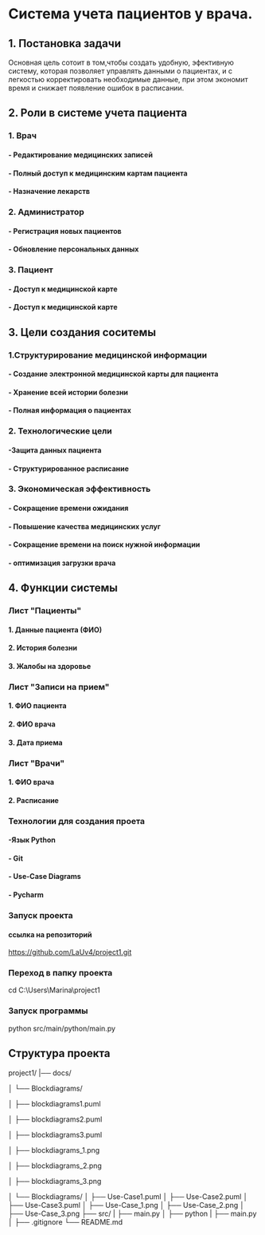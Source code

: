 # Система учета пациентов у врача.
## 1. Постановка задачи
 Основная цель сотоит в том,чтобы создать удобную, эфективную систему, которая позволяет управлять данными о пациентах, и с легкостью корректировать необходимые данные, при этом экономит время и снижает появление ошибок в расписании.
 
## 2. Роли в системе учета пациента

### 1. Врач 
#### - Редактирование медицинских записей
#### - Полный доступ к медицинским картам пациента
#### - Назначение лекарств

### 2. Администратор
#### - Регистрация новых пациентов
#### - Обновление персональных данных

### 3. Пациент
#### - Доступ к медицинской карте
#### - Доступ к медицинской карте

## 3. Цели создания соситемы
### 1.Структурирование медицинской информации
#### - Создание электронной медицинской карты для пациента
#### - Хранение всей истории болезни
#### - Полная информация о пациентах

### 2. Технологические цели
#### -Защита данных пациента
#### - Структурированное расписание

### 3. Экономическая эффективность
#### - Сокращение времени ожидания
#### - Повышение качества медицинских услуг
#### - Сокращение времени на поиск нужной информации
#### - оптимизация загрузки врача

## 4. Функции системы
### Лист "Пациенты"
#### 1. Данные пациента (ФИО)
#### 2. История болезни
#### 3. Жалобы на здоровье

### Лист "Записи на прием"
#### 1. ФИО пациента
#### 2. ФИО врача
#### 3. Дата приема

### Лист "Врачи"
#### 1. ФИО врача
#### 2. Расписание

### Технологии для создания проета
#### -Язык Python
#### - Git
#### - Use-Case Diagrams
#### - Pycharm

### Запуск проекта
#### ссылка на репозиторий
https://github.com/LaUv4/project1.git

### Переход в папку проекта
cd C:\Users\Marina\project1

### Запуск программы
python src/main/python/main.py

## Структура проекта

project1/
|── docs/

│ └── Blockdiagrams/

│    ├── blockdiagrams1.puml

│    ├── blockdiagrams2.puml

│    ├── blockdiagrams3.puml

│    ├── blockdiagrams_1.png

│    ├── blockdiagrams_2.png

│    ├── blockdiagrams_3.png

│  └── Blockdiagrams/
│    ├── Use-Case1.puml
│    ├── Use-Case2.puml
│    ├── Use-Case3.puml
│    ├── Use-Case_1.png
│    ├── Use-Case_2.png
│    ├── Use-Case_3.png
├── src/
|    ├── main.py
│      ├── python
|        ├── main.py
│ 
├── .gitignore
└── README.md

